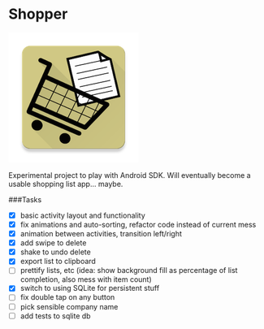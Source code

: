 # Shopper

![icon](https://raw.githubusercontent.com/fmilitao/shopper-android/master/icons/web_hi_res_256.png )

Experimental project to play with Android SDK.
Will eventually become a usable shopping list app... maybe.

###Tasks

- [x] basic activity layout and functionality
- [x] fix animations and auto-sorting, refactor code instead of current mess
- [x] animation between activities, transition left/right
- [X] add swipe to delete
- [x] shake to undo delete
- [x] export list to clipboard
- [ ] prettify lists, etc (idea: show background fill as percentage of list completion, also mess with item count)
- [x] switch to using SQLite for persistent stuff
- [ ] fix double tap on any button
- [ ] pick sensible company name
- [ ] add tests to sqlite db